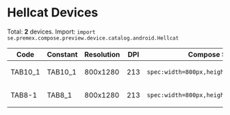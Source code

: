 # Hellcat Devices

Total: **2** devices. Import: `import se.premex.compose.preview.device.catalog.android.Hellcat`

| Code | Constant | Resolution | DPI | Compose Spec | Preview Usage |
|------|----------|------------|-----|-------------|---------------|
| TAB10_1 | TAB10_1 | 800x1280 | 213 | `spec:width=800px,height=1280px,dpi=213` | `@Preview(device = Hellcat.TAB10_1)` |
| TAB8-1 | TAB8_1 | 800x1280 | 213 | `spec:width=800px,height=1280px,dpi=213` | `@Preview(device = Hellcat.TAB8_1)` |

<!-- Generated automatically. Do not edit manually. -->
